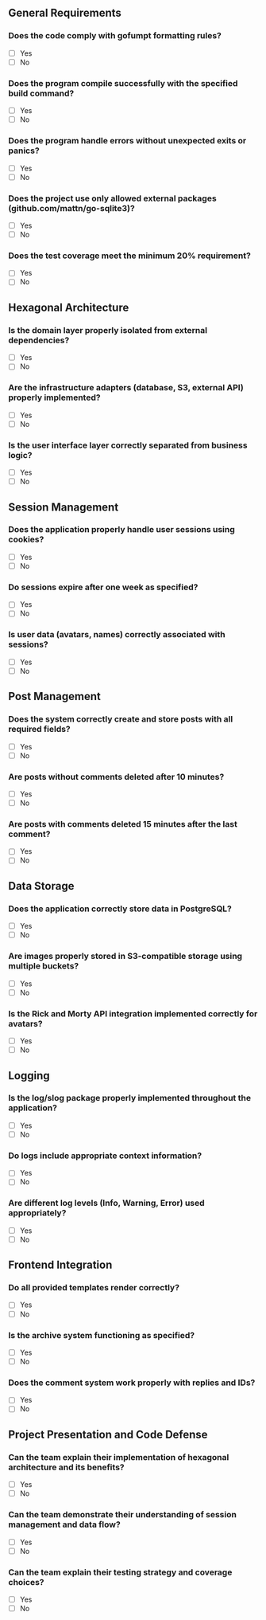 ## General Requirements
### Does the code comply with gofumpt formatting rules?
- [ ] Yes
- [ ] No

### Does the program compile successfully with the specified build command?
- [ ] Yes
- [ ] No

### Does the program handle errors without unexpected exits or panics?
- [ ] Yes
- [ ] No

### Does the project use only allowed external packages (github.com/mattn/go-sqlite3)?
- [ ] Yes
- [ ] No

### Does the test coverage meet the minimum 20% requirement?
- [ ] Yes
- [ ] No

## Hexagonal Architecture
### Is the domain layer properly isolated from external dependencies?
- [ ] Yes
- [ ] No

### Are the infrastructure adapters (database, S3, external API) properly implemented?
- [ ] Yes
- [ ] No

### Is the user interface layer correctly separated from business logic?
- [ ] Yes
- [ ] No

## Session Management
### Does the application properly handle user sessions using cookies?
- [ ] Yes
- [ ] No

### Do sessions expire after one week as specified?
- [ ] Yes
- [ ] No

### Is user data (avatars, names) correctly associated with sessions?
- [ ] Yes
- [ ] No

## Post Management
### Does the system correctly create and store posts with all required fields?
- [ ] Yes
- [ ] No

### Are posts without comments deleted after 10 minutes?
- [ ] Yes
- [ ] No

### Are posts with comments deleted 15 minutes after the last comment?
- [ ] Yes
- [ ] No

## Data Storage
### Does the application correctly store data in PostgreSQL?
- [ ] Yes
- [ ] No

### Are images properly stored in S3-compatible storage using multiple buckets?
- [ ] Yes
- [ ] No

### Is the Rick and Morty API integration implemented correctly for avatars?
- [ ] Yes
- [ ] No

## Logging
### Is the log/slog package properly implemented throughout the application?
- [ ] Yes
- [ ] No

### Do logs include appropriate context information?
- [ ] Yes
- [ ] No

### Are different log levels (Info, Warning, Error) used appropriately?
- [ ] Yes
- [ ] No

## Frontend Integration
### Do all provided templates render correctly?
- [ ] Yes
- [ ] No

### Is the archive system functioning as specified?
- [ ] Yes
- [ ] No

### Does the comment system work properly with replies and IDs?
- [ ] Yes
- [ ] No

## Project Presentation and Code Defense
### Can the team explain their implementation of hexagonal architecture and its benefits?
- [ ] Yes
- [ ] No

### Can the team demonstrate their understanding of session management and data flow?
- [ ] Yes
- [ ] No

### Can the team explain their testing strategy and coverage choices?
- [ ] Yes
- [ ] No

